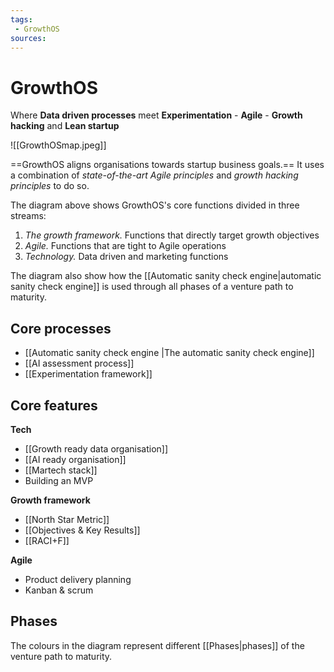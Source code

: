 ```yaml
---
tags: 
 - GrowthOS
sources: 
---
```

# GrowthOS
Where **Data driven processes** meet **Experimentation** - **Agile** - **Growth hacking** and **Lean startup**

![[GrowthOSmap.jpeg]]

==GrowthOS aligns organisations towards startup business goals.== It uses a combination of *state-of-the-art Agile principles* and *growth hacking principles* to do so. 

The diagram above shows GrowthOS's core functions divided in three streams:
1. *The growth framework.* Functions that directly target growth objectives
2. *Agile.* Functions that are tight to Agile operations
3. *Technology.* Data driven and marketing functions

The diagram also show how the [[Automatic sanity check engine|automatic sanity check engine]] is used through all phases of a venture path to maturity.

## Core processes
- [[Automatic sanity check engine |The automatic sanity check engine]]
- [[AI assessment process]]
- [[Experimentation framework]]

## Core features

**Tech**

- [[Growth ready data organisation]]
- [[AI ready organisation]]
- [[Martech stack]]
- Building an MVP

**Growth framework**

- [[North Star Metric]]
- [[Objectives & Key Results]]
- [[RACI+F]]

**Agile**

- Product delivery planning
- Kanban & scrum

## Phases
The colours in the diagram represent different [[Phases|phases]] of the venture path to maturity.

